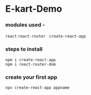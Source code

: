 # E-kart-Demo

### modules used -
``
react
``
`
react-router 
`
``
create-react-app
``
### steps to install
```
npm i create-react-app
npm i react-router-dom
```
### create your first app
```
npx create-react-app appname
```
